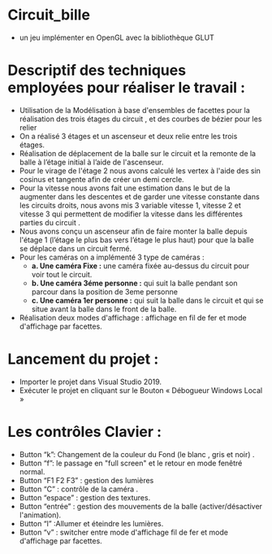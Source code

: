 # Circuit_bille
- un jeu implémenter en OpenGL avec la bibliothèque GLUT
# Descriptif des techniques employées pour réaliser le travail :
- Utilisation de la Modélisation à base d'ensembles de facettes pour la
réalisation des trois étages du circuit , et des courbes de bézier pour les relier
- On a réalisé 3 étages et un ascenseur et deux relie entre les trois étages.
- Réalisation de déplacement de la balle sur le circuit et la remonte de la balle à
l’étage initial à l’aide de l'ascenseur.
- Pour le virage de l'étage 2 nous avons calculé les vertex à l'aide des sin
cosinus et tangente afin de créer un demi cercle.
- Pour la vitesse nous avons fait une estimation dans le but de la augmenter
dans les descentes et de garder une vitesse constante dans les circuits droits,
nous avons mis 3 variable vitesse 1, vitesse 2 et vitesse 3 qui permettent de
modifier la vitesse dans les différentes parties du circuit .
- Nous avons conçu un ascenseur afin de faire monter la balle depuis l'étage 1
(l’étage le plus bas vers l’étage le plus haut) pour que la balle se déplace
dans un circuit fermé.
- Pour les caméras on a implémenté 3 type de caméras :
  - **a. Une caméra Fixe :** une caméra fixée au-dessus du circuit pour voir
tout le circuit.
  - **b. Une caméra 3éme personne :** qui suit la balle pendant son parcour
dans la position de 3eme personne
  - **c. Une caméra 1er personne :** qui suit la balle dans le circuit et qui se
situe avant la balle dans le front de la balle.
- Réalisation deux modes d'affichage : affichage en fil de fer et mode
d'affichage par facettes.

# Lancement du projet :
- Importer le projet dans Visual Studio 2019.
- Exécuter le projet en cliquant sur le Bouton « Débogueur Windows Local »

# Les contrôles Clavier :
- Button “k”: Changement de la couleur du Fond (le blanc , gris et noir) .
- Button “f”: le passage en "full screen" et le retour en mode fenêtré normal.
- Button “F1 F2 F3” : gestion des lumières
- Button “C” : contrôle de la caméra .
- Button “espace” : gestion des textures.
- Button “entrée” : gestion des mouvements de la balle (activer/désactiver l'animation).
- Button “l” :Allumer et éteindre les lumières.
- Button “v” : switcher entre mode d'affichage fil de fer et mode d'affichage par facettes.
